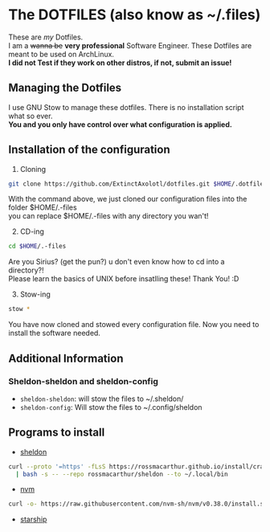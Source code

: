 # The DOTFILES (also know as ~/.files)
These are _my_ Dotfiles.  
I am a ~~wanna be~~ **very professional** Software Engineer.
These Dotfiles are meant to be used on ArchLinux.  
**I did not Test if they work on other distros, if not, submit an issue!**
## Managing the Dotfiles
I use GNU Stow to manage these dotfiles. There is no installation script what so ever.  
**You and you only have control over what configuration is applied.**  

## Installation of the configuration
1. Cloning
  ```bash
  git clone https://github.com/ExtinctAxolotl/dotfiles.git $HOME/.dotfiles
  ```
  With the command above, we just cloned our configuration files into the folder $HOME/.-files  
  you can replace $HOME/.-files with any directory you wan't!

2. CD-ing
  ```bash
  cd $HOME/.-files
  ```
  Are you Sirius? (get the pun?) u don't even know how to cd into a directory?!  
  Please learn the basics of UNIX before insatlling these! Thank You! :D

3. Stow-ing
  ```bash
  stow *
  ```
  You have now cloned and stowed every configuration file.
  Now you need to install the software needed.

## Additional Information
### Sheldon-sheldon and sheldon-config
+ `sheldon-sheldon`: will stow the files to ~/.sheldon/
+ `sheldon-config`: Will stow the files to ~/.config/sheldon

## Programs to install
+ [sheldon](https://github.com/rossmacarthur/sheldon)
```bash
curl --proto '=https' -fLsS https://rossmacarthur.github.io/install/crate.sh \
  | bash -s -- --repo rossmacarthur/sheldon --to ~/.local/bin
```

+ [nvm](https://github.com/nvm-sh/nvm)
```bash
curl -o- https://raw.githubusercontent.com/nvm-sh/nvm/v0.38.0/install.sh | bash
```

+ [starship]()
